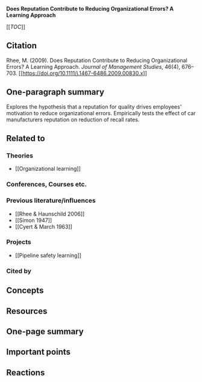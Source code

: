 **Does Reputation Contribute to Reducing Organizational Errors? A Learning Approach**

[[_TOC_]]

## Citation

Rhee, M. (2009). Does Reputation Contribute to Reducing Organizational Errors? A Learning Approach. *Journal of Management Studies*, 46(4), 676–703. [[https://doi.org/10.1111/j.1467-6486.2009.00830.x]]

## One-paragraph summary

Explores the hypothesis that a reputation for quality drives employees' motivation to reduce organizational errors. Empirically tests the effect of car manufacturers reputation on reduction of recall rates.

## Related to

### Theories
* [[Organizational learning]]

### Conferences, Courses etc.

### Previous literature/influences
* [[Rhee & Haunschild 2006]]
* [[Simon 1947]]
* [[Cyert & March 1963]]

### Projects
* [[Pipeline safety learning]]

### Cited by

## Concepts

## Resources

## One-page summary

## Important points

## Reactions